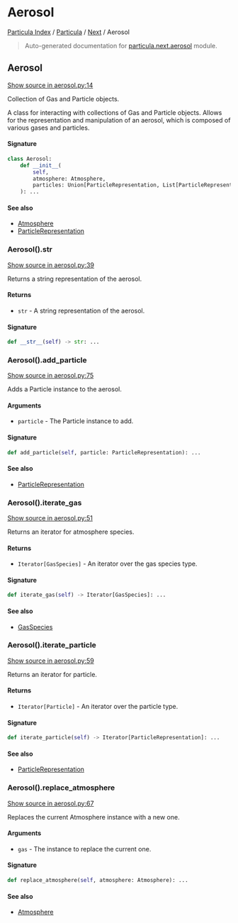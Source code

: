 # Aerosol

[Particula Index](../../README.md#particula-index) / [Particula](../index.md#particula) / [Next](./index.md#next) / Aerosol

> Auto-generated documentation for [particula.next.aerosol](https://github.com/uncscode/particula/blob/main/particula/next/aerosol.py) module.

## Aerosol

[Show source in aerosol.py:14](https://github.com/uncscode/particula/blob/main/particula/next/aerosol.py#L14)

Collection of Gas and Particle objects.

A class for interacting with collections of Gas and Particle objects.
Allows for the representation and manipulation of an aerosol, which
is composed of various gases and particles.

#### Signature

```python
class Aerosol:
    def __init__(
        self,
        atmosphere: Atmosphere,
        particles: Union[ParticleRepresentation, List[ParticleRepresentation]],
    ): ...
```

#### See also

- [Atmosphere](gas/atmosphere.md#atmosphere)
- [ParticleRepresentation](particles/representation.md#particlerepresentation)

### Aerosol().__str__

[Show source in aerosol.py:39](https://github.com/uncscode/particula/blob/main/particula/next/aerosol.py#L39)

Returns a string representation of the aerosol.

#### Returns

- `str` - A string representation of the aerosol.

#### Signature

```python
def __str__(self) -> str: ...
```

### Aerosol().add_particle

[Show source in aerosol.py:75](https://github.com/uncscode/particula/blob/main/particula/next/aerosol.py#L75)

Adds a Particle instance to the aerosol.

#### Arguments

- `particle` - The Particle instance to add.

#### Signature

```python
def add_particle(self, particle: ParticleRepresentation): ...
```

#### See also

- [ParticleRepresentation](particles/representation.md#particlerepresentation)

### Aerosol().iterate_gas

[Show source in aerosol.py:51](https://github.com/uncscode/particula/blob/main/particula/next/aerosol.py#L51)

Returns an iterator for atmosphere species.

#### Returns

- `Iterator[GasSpecies]` - An iterator over the gas species type.

#### Signature

```python
def iterate_gas(self) -> Iterator[GasSpecies]: ...
```

#### See also

- [GasSpecies](gas/species.md#gasspecies)

### Aerosol().iterate_particle

[Show source in aerosol.py:59](https://github.com/uncscode/particula/blob/main/particula/next/aerosol.py#L59)

Returns an iterator for particle.

#### Returns

- `Iterator[Particle]` - An iterator over the particle type.

#### Signature

```python
def iterate_particle(self) -> Iterator[ParticleRepresentation]: ...
```

#### See also

- [ParticleRepresentation](particles/representation.md#particlerepresentation)

### Aerosol().replace_atmosphere

[Show source in aerosol.py:67](https://github.com/uncscode/particula/blob/main/particula/next/aerosol.py#L67)

Replaces the current Atmosphere instance with a new one.

#### Arguments

- `gas` - The instance to replace the current one.

#### Signature

```python
def replace_atmosphere(self, atmosphere: Atmosphere): ...
```

#### See also

- [Atmosphere](gas/atmosphere.md#atmosphere)
